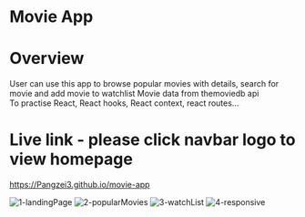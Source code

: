 # Movie App

# Overview
User can use this app to browse popular movies with details, search for movie and add movie to watchlist
Movie data from themoviedb api <br>
To practise React, React hooks, React context, react routes...

# Live link - please click navbar logo to view homepage
https://Pangzei3.github.io/movie-app

![1-landingPage](https://user-images.githubusercontent.com/64483501/182248341-afd30955-eb41-4cf8-99e2-35a5c05e65a6.png)
![2-popularMovies](https://user-images.githubusercontent.com/64483501/182248408-177513dd-b81d-4a4c-9aad-d0c29dc58e63.png)
![3-watchList](https://user-images.githubusercontent.com/64483501/182248419-32540d3b-056d-47b8-ac8b-13584a8deab1.png)
![4-responsive](https://user-images.githubusercontent.com/64483501/182248435-253d118a-0ca7-4562-8809-d1b6a5e3c859.png)
